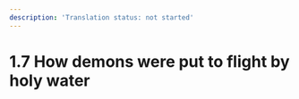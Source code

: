 ```yaml
---
description: 'Translation status: not started'
---
```


# 1.7 How demons were put to flight by holy water

